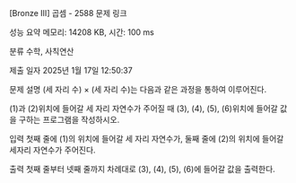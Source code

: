 [Bronze III] 곱셈 - 2588
문제 링크

성능 요약
메모리: 14208 KB, 시간: 100 ms

분류
수학, 사칙연산

제출 일자
2025년 1월 17일 12:50:37

문제 설명
(세 자리 수) × (세 자리 수)는 다음과 같은 과정을 통하여 이루어진다.

(1)과 (2)위치에 들어갈 세 자리 자연수가 주어질 때 (3), (4), (5), (6)위치에 들어갈 값을 구하는 프로그램을 작성하시오.

입력
첫째 줄에 (1)의 위치에 들어갈 세 자리 자연수가, 둘째 줄에 (2)의 위치에 들어갈 세자리 자연수가 주어진다.

출력
첫째 줄부터 넷째 줄까지 차례대로 (3), (4), (5), (6)에 들어갈 값을 출력한다.

